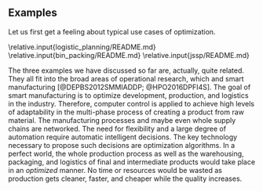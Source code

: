 ## Examples

Let us first get a feeling about typical use cases of optimization.

\relative.input{logistic_planning/README.md}
\relative.input{bin_packing/README.md}
\relative.input{jssp/README.md}

The three examples we have discussed so far are, actually, quite related.
They all fit into the broad areas of operational research, which and smart manufacturing&nbsp;[@DEPBS2012SMMIADDP; @HPO2016DPFI4S].
The goal of smart manufacturing is to optimize development, production, and logistics in the industry.
Therefore, computer control is applied to achieve high levels of adaptability in the multi-phase process of creating a product from raw material.
The manufacturing processes and maybe even whole supply chains are networked.
The need for flexibility and a large degree of automation require automatic intelligent decisions.
The key technology necessary to propose such decisions are optimization algorithms.
In a perfect world, the whole production process as well as the warehousing, packaging, and logistics of final and intermediate products would take place in an *optimized* manner.
No time or resources would be wasted as production gets cleaner, faster, and cheaper while the quality increases.

